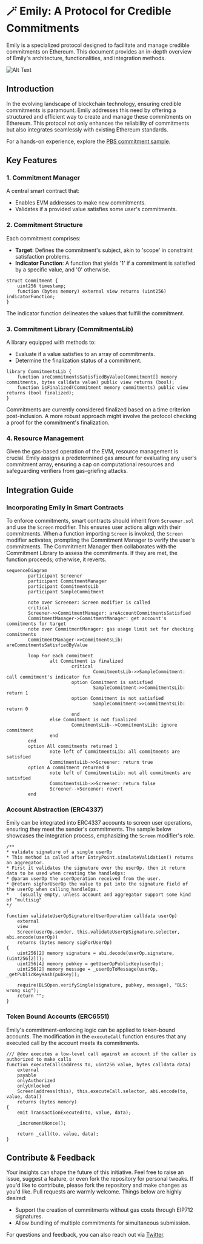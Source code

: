 # :magic_wand: Emily: A Protocol for Credible Commitments

Emily is a specialized protocol designed to facilitate and manage credible commitments on Ethereum. This document provides an in-depth overview of Emily's architecture, functionalities, and integration methods.

![Alt Text](cover.png)

## **Introduction**

In the evolving landscape of blockchain technology, ensuring credible commitments is paramount. Emily addresses this need by offering a structured and efficient way to create and manage these commitments on Ethereum. This protocol not only enhances the reliability of commitments but also integrates seamlessly with existing Ethereum standards.

For a hands-on experience, explore the [PBS commitment sample](src/samples/CommitmentPBS.sol).

## **Key Features**

### **1. Commitment Manager**
A central smart contract that:
- Enables EVM addresses to make new commitments.
- Validates if a provided value satisfies some user's commitments.

### **2. Commitment Structure**
Each commitment comprises:
- **Target**: Defines the commitment's subject, akin to 'scope' in constraint satisfaction problems.
- **Indicator Function**: A function that yields '1' if a commitment is satisfied by a specific value, and '0' otherwise.
```solidity
struct Commitment {
    uint256 timestamp;
    function (bytes memory) external view returns (uint256) indicatorFunction;
}
```
The indicator function delineates the values that fulfill the commitment.

### **3. Commitment Library (CommitmentsLib)**
A library equipped with methods to:
- Evaluate if a value satisfies to an array of commitments.
- Determine the finalization status of a commitment.
```solidity
library CommitmentsLib {
    function areCommitmentsSatisfiedByValue(Commitment[] memory commitments, bytes calldata value) public view returns (bool);
    function isFinalized(Commitment memory commitments) public view returns (bool finalized);
}
```
Commitments are currently considered finalized based on a time criterion post-inclusion. A more robust approach might involve the protocol checking a proof for the commitment's finalization.

### **4. Resource Management**
Given the gas-based operation of the EVM, resource management is crucial. Emily assigns a predetermined gas amount for evaluating any user's commitment array, ensuring a cap on computational resources and safeguarding verifiers from gas-griefing attacks.

## **Integration Guide**

### **Incorporating Emily in Smart Contracts**
To enforce commitments, smart contracts should inherit from `Screener.sol` and use the `Screen` modifier. This ensures user actions align with their commitments. When a function importing `Screen` is invoked, the `Screen` modifier activates, prompting the Commitment Manager to verify the user's commitments. The Commitment Manager then collaborates with the Commitment Library to assess the commitments. If they are met, the function proceeds; otherwise, it reverts.

```mermaid
sequenceDiagram
		participant Screener
		participant CommitmentManager
		participant CommitmentsLib
		participant SampleCommitment

		note over Screener: Screen modifier is called
		critical
		Screener->>CommitmentManager: areAccountCommitmentsSatisfied
		CommitmentManager->CommitmentManager: get account's commitments for target
		note over CommitmentManager: gas usage limit set for checking commitments
		CommitmentManager->>CommitmentsLib: areCommitmentsSatisfiedByValue

		loop For each commitment
				alt Commitment is finalized
						critical
								CommitmentsLib->>SampleCommitment: call commitment's indicator fun
						option Commitment is satisfied
								SampleCommitment->>CommitmentsLib: return 1
						option Commitment is not satisfied
								SampleCommitment->>CommitmentsLib: return 0
						end
				else Commitment is not finalized
						CommitmentsLib-->CommitmentsLib: ignore commitment
				end
		end
		option All commitments returned 1
				note left of CommitmentsLib: all commitments are satisfied
				CommitmentsLib->>Screener: return true
		option A commitment returned 0
				note left of CommitmentsLib: not all commitments are satisfied
				CommitmentsLib->>Screener: return false
				Screener-->Screener: revert
		end
```

### **Account Abstraction (ERC4337)**
Emily can be integrated into ERC4337 accounts to screen user operations, ensuring they meet the sender's commitments. The sample below showcases the integration process, emphasizing the `Screen` modifier's role.
```solidity
/**
* validate signature of a single userOp
* This method is called after EntryPoint.simulateValidation() returns an aggregator.
* First it validates the signature over the userOp. then it return data to be used when creating the handleOps:
* @param userOp the userOperation received from the user.
* @return sigForUserOp the value to put into the signature field of the userOp when calling handleOps.
*    (usually empty, unless account and aggregator support some kind of "multisig"
*/

function validateUserOpSignature(UserOperation calldata userOp)
    external
    view
    Screen(userOp.sender, this.validateUserOpSignature.selector, abi.encode(userOp))
    returns (bytes memory sigForUserOp)
{
    uint256[2] memory signature = abi.decode(userOp.signature, (uint256[2]));
    uint256[4] memory pubkey = getUserOpPublicKey(userOp);
    uint256[2] memory message = _userOpToMessage(userOp, _getPublicKeyHash(pubkey));

    require(BLSOpen.verifySingle(signature, pubkey, message), "BLS: wrong sig");
    return "";
}
```

### **Token Bound Accounts (ERC6551)**
Emily's commitment-enforcing logic can be applied to token-bound accounts. The modification in the `executeCall` function ensures that any executed call by the account meets its commitments.
```solidity
/// @dev executes a low-level call against an account if the caller is authorized to make calls
function executeCall(address to, uint256 value, bytes calldata data)
    external
    payable
    onlyAuthorized
    onlyUnlocked
    Screen(address(this), this.executeCall.selector, abi.encode(to, value, data))
    returns (bytes memory)
{
    emit TransactionExecuted(to, value, data);

    _incrementNonce();

    return _call(to, value, data);
}
```

## Contribute & Feedback
Your insights can shape the future of this initiative. Feel free to raise an issue, suggest a feature, or even fork the repository for personal tweaks. If you'd like to contribute, please fork the repository and make changes as you'd like. Pull requests are warmly welcome. Things below are highly desired:
- Support the creation of commitments without gas costs through EIP712 signatures.
- Allow bundling of multiple commitments for simultaneous submission.

For questions and feedback, you can also reach out via [Twitter](https://twitter.com/0xfuturistic).